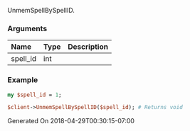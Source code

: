 UnmemSpellBySpellID.
### Arguments
**Name**|**Type**|**Description**
:---|:---|:---
spell_id|int|

### Example

```perl
my $spell_id = 1;

$client->UnmemSpellBySpellID($spell_id); # Returns void
```


Generated On 2018-04-29T00:30:15-07:00